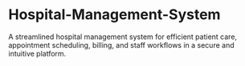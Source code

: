 # Hospital-Management-System
A streamlined hospital management system for efficient patient care, appointment scheduling, billing, and staff workflows in a secure and intuitive platform.
